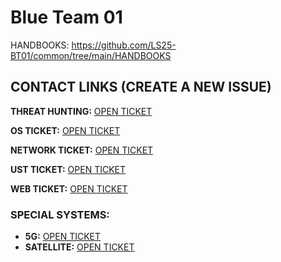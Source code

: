 # Blue Team 01

HANDBOOKS: https://github.com/LS25-BT01/common/tree/main/HANDBOOKS

## CONTACT LINKS (CREATE A NEW ISSUE)

**THREAT HUNTING:** [OPEN TICKET](https://github.com/LS25-BT01/threat-hunting/issues/new?template=th-ticket.yml)

**OS TICKET:** [OPEN TICKET](https://github.com/LS25-BT01/common/issues/new?template=02-os-ticket.yml)

**NETWORK TICKET:** [OPEN TICKET](https://github.com/LS25-BT01/common/issues/new?template=01-network-template.yml)

**UST TICKET:** [OPEN TICKET](https://github.com/LS25-BT01/common/issues/new?template=00-ust-ticket.yml)

**WEB TICKET:** [OPEN TICKET](https://github.com/LS25-BT01/common/issues/new?template=04-web-ticket.yml)

### SPECIAL SYSTEMS:

- **5G:** [OPEN TICKET](https://github.com/LS25-BT01/special-systems/issues/new?template=01-5g-ticket.yml)
- **SATELLITE:** [OPEN TICKET](https://github.com/LS25-BT01/special-systems/issues/new?template=02-satellite-ticket.yml)

